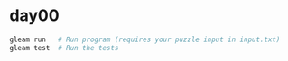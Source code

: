 # day00

```sh
gleam run   # Run program (requires your puzzle input in input.txt)
gleam test  # Run the tests
```
